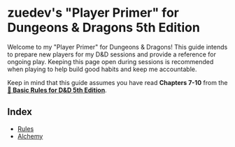 # zuedev's "Player Primer" for Dungeons & Dragons 5th Edition

Welcome to my "Player Primer" for Dungeons & Dragons! This guide intends to prepare new players for my D&D sessions and provide a reference for ongoing play. Keeping this page open during sessions is recommended when playing to help build good habits and keep me accountable.

Keep in mind that this guide assumes you have read **Chapters 7-10** from the **<a href="https://www.dndbeyond.com/sources/basic-rules" target="_blank">🐉 Basic Rules for D&D 5th Edition</a>**.

## Index

- [Rules](pages/rules.md)
- [Alchemy](pages/alchemy.md)
